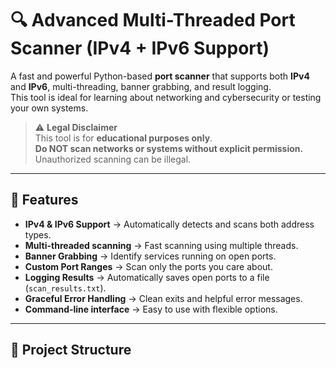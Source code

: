 # 🔍 Advanced Multi-Threaded Port Scanner (IPv4 + IPv6 Support)

A fast and powerful Python-based **port scanner** that supports both **IPv4** and **IPv6**, multi-threading, banner grabbing, and result logging.  
This tool is ideal for learning about networking and cybersecurity or testing your own systems.

> ⚠️ **Legal Disclaimer**  
> This tool is for **educational purposes only**.  
> **Do NOT scan networks or systems without explicit permission.**  
> Unauthorized scanning can be illegal.

---

## 🚀 Features
- **IPv4 & IPv6 Support** → Automatically detects and scans both address types.
- **Multi-threaded scanning** → Fast scanning using multiple threads.
- **Banner Grabbing** → Identify services running on open ports.
- **Custom Port Ranges** → Scan only the ports you care about.
- **Logging Results** → Automatically saves open ports to a file (`scan_results.txt`).
- **Graceful Error Handling** → Clean exits and helpful error messages.
- **Command-line interface** → Easy to use with flexible options.

---

## 📂 Project Structure
